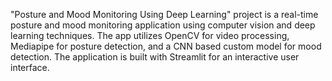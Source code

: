 "Posture and Mood Monitoring Using Deep Learning" project is a real-time posture and mood monitoring application using computer vision and deep learning techniques. 
The app utilizes OpenCV for video processing, Mediapipe for posture detection, and a CNN based custom model for mood detection. 
The application is built with Streamlit for an interactive user interface.
